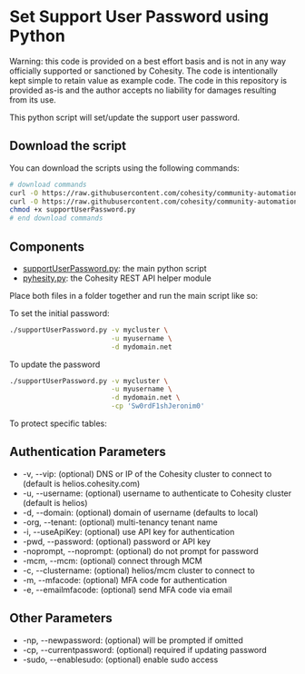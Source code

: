# Set Support User Password using Python

Warning: this code is provided on a best effort basis and is not in any way officially supported or sanctioned by Cohesity. The code is intentionally kept simple to retain value as example code. The code in this repository is provided as-is and the author accepts no liability for damages resulting from its use.

This python script will set/update the support user password.

## Download the script

You can download the scripts using the following commands:

```bash
# download commands
curl -O https://raw.githubusercontent.com/cohesity/community-automation-samples/main/python/supportUserPassword/supportUserPassword.py
curl -O https://raw.githubusercontent.com/cohesity/community-automation-samples/main/python/pyhesity.py
chmod +x supportUserPassword.py
# end download commands
```

## Components

* [supportUserPassword.py](https://raw.githubusercontent.com/cohesity/community-automation-samples/main/python/supportUserPassword/supportUserPassword.py): the main python script
* [pyhesity.py](https://raw.githubusercontent.com/cohesity/community-automation-samples/main/python/pyhesity/pyhesity.py): the Cohesity REST API helper module

Place both files in a folder together and run the main script like so:

To set the initial password:

```bash
./supportUserPassword.py -v mycluster \
                         -u myusername \
                         -d mydomain.net
```

To update the password

```bash
./supportUserPassword.py -v mycluster \
                         -u myusername \
                         -d mydomain.net \
                         -cp 'Sw0rdF1shJeronim0'
```

To protect specific tables:

## Authentication Parameters

* -v, --vip: (optional) DNS or IP of the Cohesity cluster to connect to (default is helios.cohesity.com)
* -u, --username: (optional) username to authenticate to Cohesity cluster (default is helios)
* -d, --domain: (optional) domain of username (defaults to local)
* -org, --tenant: (optional) multi-tenancy tenant name
* -i, --useApiKey: (optional) use API key for authentication
* -pwd, --password: (optional) password or API key
* -noprompt, --noprompt: (optional) do not prompt for password
* -mcm, --mcm: (optional) connect through MCM
* -c, --clustername: (optional) helios/mcm cluster to connect to
* -m, --mfacode: (optional) MFA code for authentication
* -e, --emailmfacode: (optional) send MFA code via email

## Other Parameters

* -np, --newpassword: (optional) will be prompted if omitted
* -cp, --currentpassword: (optional) required if updating password
* -sudo, --enablesudo: (optional) enable sudo access
